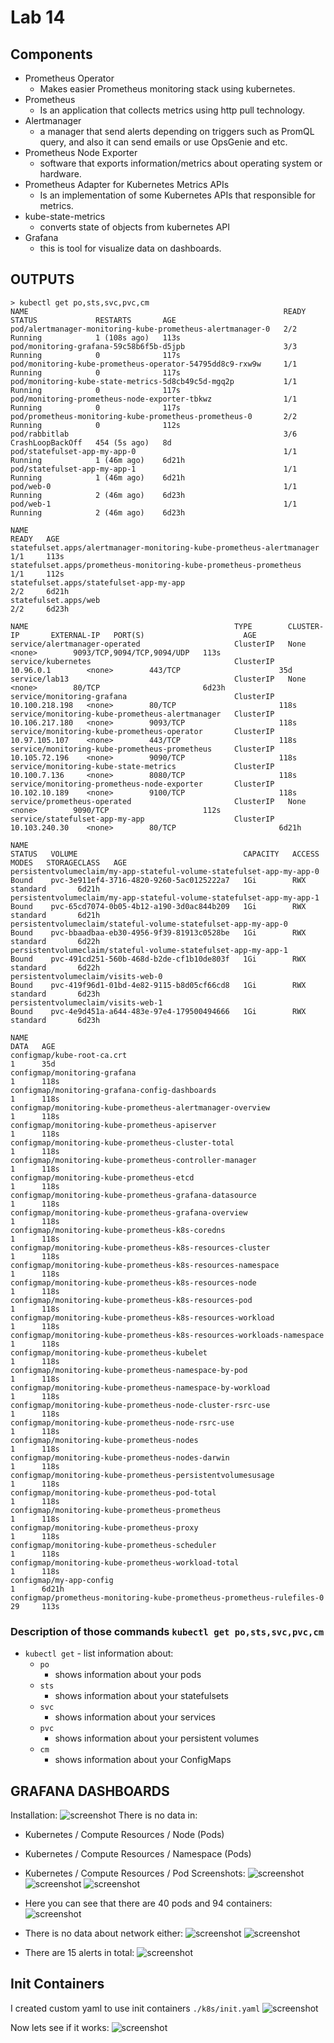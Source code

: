 # Lab 14
## Components
* Prometheus Operator
    * Makes easier Prometheus monitoring stack using kubernetes.
* Prometheus
    * Is an application that collects metrics using http pull technology.
* Alertmanager
    * a manager that send alerts depending on triggers such as PromQL query, and also it can send emails or use OpsGenie and etc.
* Prometheus Node Exporter
    * software that exports information/metrics about operating system or hardware.
* Prometheus Adapter for Kubernetes Metrics APIs
    * Is an implementation of some Kubernetes APIs that responsible for metrics.
* kube-state-metrics
    * converts state of objects from kubernetes API
* Grafana
    * this is tool for visualize data on dashboards.
## OUTPUTS
```
> kubectl get po,sts,svc,pvc,cm
NAME                                                         READY   STATUS             RESTARTS       AGE 
pod/alertmanager-monitoring-kube-prometheus-alertmanager-0   2/2     Running            1 (108s ago)   113s
pod/monitoring-grafana-59c58b6f5b-d5jpb                      3/3     Running            0              117s
pod/monitoring-kube-prometheus-operator-54795dd8c9-rxw9w     1/1     Running            0              117s
pod/monitoring-kube-state-metrics-5d8cb49c5d-mgq2p           1/1     Running            0              117s
pod/monitoring-prometheus-node-exporter-tbkwz                1/1     Running            0              117s
pod/prometheus-monitoring-kube-prometheus-prometheus-0       2/2     Running            0              112s
pod/rabbitlab                                                3/6     CrashLoopBackOff   454 (5s ago)   8d
pod/statefulset-app-my-app-0                                 1/1     Running            1 (46m ago)    6d21h
pod/statefulset-app-my-app-1                                 1/1     Running            1 (46m ago)    6d21h
pod/web-0                                                    1/1     Running            2 (46m ago)    6d23h
pod/web-1                                                    1/1     Running            2 (46m ago)    6d23h

NAME                                                                    READY   AGE
statefulset.apps/alertmanager-monitoring-kube-prometheus-alertmanager   1/1     113s
statefulset.apps/prometheus-monitoring-kube-prometheus-prometheus       1/1     112s
statefulset.apps/statefulset-app-my-app                                 2/2     6d21h
statefulset.apps/web                                                    2/2     6d23h

NAME                                              TYPE        CLUSTER-IP       EXTERNAL-IP   PORT(S)                      AGE
service/alertmanager-operated                     ClusterIP   None             <none>        9093/TCP,9094/TCP,9094/UDP   113s
service/kubernetes                                ClusterIP   10.96.0.1        <none>        443/TCP                      35d
service/lab13                                     ClusterIP   None             <none>        80/TCP                       6d23h
service/monitoring-grafana                        ClusterIP   10.100.218.198   <none>        80/TCP                       118s
service/monitoring-kube-prometheus-alertmanager   ClusterIP   10.106.217.180   <none>        9093/TCP                     118s
service/monitoring-kube-prometheus-operator       ClusterIP   10.97.105.107    <none>        443/TCP                      118s
service/monitoring-kube-prometheus-prometheus     ClusterIP   10.105.72.196    <none>        9090/TCP                     118s
service/monitoring-kube-state-metrics             ClusterIP   10.100.7.136     <none>        8080/TCP                     118s
service/monitoring-prometheus-node-exporter       ClusterIP   10.102.10.189    <none>        9100/TCP                     118s
service/prometheus-operated                       ClusterIP   None             <none>        9090/TCP                     112s
service/statefulset-app-my-app                    ClusterIP   10.103.240.30    <none>        80/TCP                       6d21h

NAME                                                                    STATUS   VOLUME                                     CAPACITY   ACCESS MODES   STORAGECLASS   AGE
persistentvolumeclaim/my-app-stateful-volume-statefulset-app-my-app-0   Bound    pvc-3e911ef4-3716-4820-9260-5ac0125222a7   1Gi        RWX            standard       6d21h
persistentvolumeclaim/my-app-stateful-volume-statefulset-app-my-app-1   Bound    pvc-65cd7074-0b05-4b12-a190-3d0ac844b209   1Gi        RWX            standard       6d21h
persistentvolumeclaim/stateful-volume-statefulset-app-my-app-0          Bound    pvc-bbaadbaa-eb30-4956-9f39-81913c0528be   1Gi        RWX            standard       6d22h
persistentvolumeclaim/stateful-volume-statefulset-app-my-app-1          Bound    pvc-491cd251-560b-468d-b2de-cf1b10de803f   1Gi        RWX            standard       6d22h
persistentvolumeclaim/visits-web-0                                      Bound    pvc-419f96d1-01bd-4e82-9115-b8d05cf66cd8   1Gi        RWX            standard       6d23h
persistentvolumeclaim/visits-web-1                                      Bound    pvc-4e9d451a-a644-483e-97e4-179500494666   1Gi        RWX            standard       6d23h

NAME                                                                     DATA   AGE
configmap/kube-root-ca.crt                                               1      35d
configmap/monitoring-grafana                                             1      118s
configmap/monitoring-grafana-config-dashboards                           1      118s
configmap/monitoring-kube-prometheus-alertmanager-overview               1      118s
configmap/monitoring-kube-prometheus-apiserver                           1      118s
configmap/monitoring-kube-prometheus-cluster-total                       1      118s
configmap/monitoring-kube-prometheus-controller-manager                  1      118s
configmap/monitoring-kube-prometheus-etcd                                1      118s
configmap/monitoring-kube-prometheus-grafana-datasource                  1      118s
configmap/monitoring-kube-prometheus-grafana-overview                    1      118s
configmap/monitoring-kube-prometheus-k8s-coredns                         1      118s
configmap/monitoring-kube-prometheus-k8s-resources-cluster               1      118s
configmap/monitoring-kube-prometheus-k8s-resources-namespace             1      118s
configmap/monitoring-kube-prometheus-k8s-resources-node                  1      118s
configmap/monitoring-kube-prometheus-k8s-resources-pod                   1      118s
configmap/monitoring-kube-prometheus-k8s-resources-workload              1      118s
configmap/monitoring-kube-prometheus-k8s-resources-workloads-namespace   1      118s
configmap/monitoring-kube-prometheus-kubelet                             1      118s
configmap/monitoring-kube-prometheus-namespace-by-pod                    1      118s
configmap/monitoring-kube-prometheus-namespace-by-workload               1      118s
configmap/monitoring-kube-prometheus-node-cluster-rsrc-use               1      118s
configmap/monitoring-kube-prometheus-node-rsrc-use                       1      118s
configmap/monitoring-kube-prometheus-nodes                               1      118s
configmap/monitoring-kube-prometheus-nodes-darwin                        1      118s
configmap/monitoring-kube-prometheus-persistentvolumesusage              1      118s
configmap/monitoring-kube-prometheus-pod-total                           1      118s
configmap/monitoring-kube-prometheus-prometheus                          1      118s
configmap/monitoring-kube-prometheus-proxy                               1      118s
configmap/monitoring-kube-prometheus-scheduler                           1      118s
configmap/monitoring-kube-prometheus-workload-total                      1      118s
configmap/my-app-config                                                  1      6d21h
configmap/prometheus-monitoring-kube-prometheus-prometheus-rulefiles-0   29     113s
```
### Description of those commands `kubectl get po,sts,svc,pvc,cm`
* `kubectl get` - list information about:
    * `po`
        * shows information about your pods
    * `sts`
        * shows information about your statefulsets
    * `svc`
        * shows information about your services
    * `pvc`
        * shows information about your persistent volumes
    * `cm`
        * shows information about your ConfigMaps
## GRAFANA DASHBOARDS
Installation:
![screenshot](./img/9.png)
There is no data in:
* Kubernetes / Compute Resources / Node (Pods)
* Kubernetes / Compute Resources / Namespace (Pods)
* Kubernetes / Compute Resources / Pod
Screenshots:
![screenshot](./img/6.png)
![screenshot](./img/7.png)
![screenshot](./img/8.png)

* Here you can see that there are 40 pods and 94 containers:
![screenshot](./img/10.png)

* There is no data about network either:
![screenshot](./img/11.png)
![screenshot](./img/12.png)

* There are 15 alerts in total:
![screenshot](./img/13.png)

## Init Containers
I created custom yaml to use init containers `./k8s/init.yaml`
![screenshot](./img/14.png)

Now lets see if it works:
![screenshot](./img/15.png)

